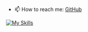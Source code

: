 - 📫 How to reach me: [GitHub](https://github.com/songyz2019/songyz2019/issues)

[![My Skills](https://skillicons.dev/icons?i=py,pytorch,anaconda,flask,postgres,latex,linux,docker,bash,git,c,cpp,cmake,opencv)](https://skillicons.dev)
